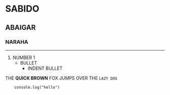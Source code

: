 # SABIDO

## ABAIGAR

### NARAHA

---

1. NUMBER 1
   - BULLET
     - INDENT BULLET

THE **QUICK BROWN** FOX JUMPS OVER THE `LAZY DOG`

```javascipt
    console.log("hello")
```

